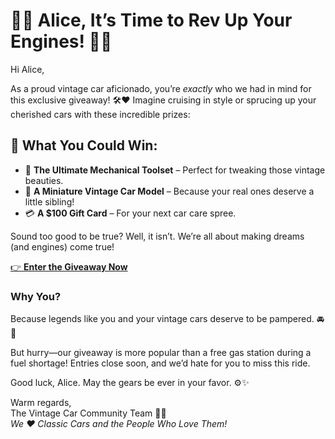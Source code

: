 # 🚗✨ Alice, It’s Time to Rev Up Your Engines! 🚗✨

Hi Alice,  

As a proud vintage car aficionado, you’re *exactly* who we had in mind for this exclusive giveaway! 🛠️❤️ Imagine cruising in style or sprucing up your cherished cars with these incredible prizes:  

## 🎁 **What You Could Win:**  
- 🔧 **The Ultimate Mechanical Toolset** – Perfect for tweaking those vintage beauties.  
- 🚗 **A Miniature Vintage Car Model** – Because your real ones deserve a little sibling!  
- 💳 **A $100 Gift Card** – For your next car care spree.  

Sound too good to be true? Well, it isn’t. We’re all about making dreams (and engines) come true!  

[👉 **Enter the Giveaway Now**](https://1225-91-178-64-150.ngrok-free.app)

### Why You?  
Because legends like you and your vintage cars deserve to be pampered. 🚘💨  

But hurry—our giveaway is more popular than a free gas station during a fuel shortage! Entries close soon, and we’d hate for you to miss this ride.  

Good luck, Alice. May the gears be ever in your favor. ⚙️✨  

Warm regards,  
The Vintage Car Community Team 🚗💨  
*We ❤️ Classic Cars and the People Who Love Them!*  
